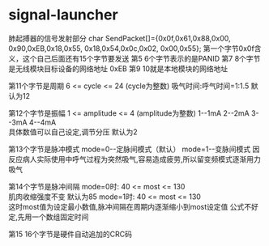 # signal-launcher
肺起搏器的信号发射部分
char SendPacket[]={0x0f,0x61,0x88,0x00,
                   0x90,0xEB,0x18,0x55,
                   0x18,0x54,0x0c,0x02,
                   0x00,0x55};
第一个字节0x0f含义，这个自己后面还有15个字节要发送
第5 6个字节表示的是PANID
第7 8个字节是无线模块目标设备的网络地址 0xEB
第9 10就是本地模块的网络地址


第11个字节是周期        6 <= cycle <= 24 (cycle为整数)   吸气时间:呼气时间=1:1.5     默认为12

第12个字节是振幅        1 <= amplitude <= 4 (amplitude为整数) 1--1mA   2--2mA   3--3mA   4--4mA  
                      具体数值可以自己设定,调节分压  默认为2

第13个字节是脉冲模式     mode=0--定脉间模式（默认）
                       mode=1--变脉间模式 
                       因反应病人实际使用中呼气过程为突然吸气,容易造成疲劳,所以留变频模式逐渐用力吸气
                        
第14个字节是脉冲间隔    mode=0时: 40 <= most <= 130  
                                肌肉收缩强度不变    默认为85
                      mode=1时: 40 <= most <= 130  
                                这时most值为设定最小数值,脉冲间隔在周期内逐渐缩小到most设定值
                                公式不好定,先用一个数组固定时间
                        
第15 16个字节是硬件自动追加的CRC码
